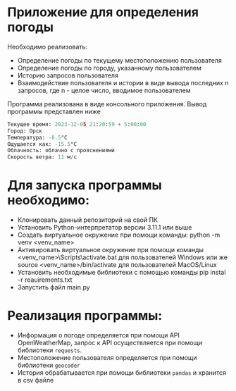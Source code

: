# Приложение для определения погоды
Необходимо реализовать:
- Определение погоды по текущему местоположению пользователя
- Определение погоды по городу, указанному пользователем
- Историю запросов пользователя
- Взаимодействие пользователя и истории в виде вывода последних n запросов, где n - целое число, вводимое пользователем

Программа реализована в виде консольного приложения. Вывод программы представлен ниже

```python
Текущее время: 2023-12-05 21:20:59 + 5:00:00
Город: Орск
Температура: -8.5°C
Ощущается как: -15.5°C
Облачность: облачно с прояснениями
Скорость ветра: 11 м/с
```

# Для запуска программы необходимо:
- Клонировать данный репозиторий на свой ПК
- Установить Python-интерпретатор версии 3.11.1 или выше
- Создать виртуальное окружение при помощи команды: python -m venv <venv_name>
- Активировать виртуальное окружение при помощи команды <venv_name>\Scripts\activate.bat для пользователей Windows или же source <venv_name>/bin/activate для пользователей MacOS/Linux
- Установить необходимые библиотеки с помощью команды pip instal -r reauirements.txt
- Запустить файл main.py

# Реализация программы:
- Информация о погоде определяется при помощи API OpenWeatherMap, запрос к API осуществляется при помощи библиотеки `requests`.
- Местоположение пользователя определяется при помощи библиотеки `geocoder`
- История обрабатывается при помощи библиотеки `pandas` и хранится в csv файле 


